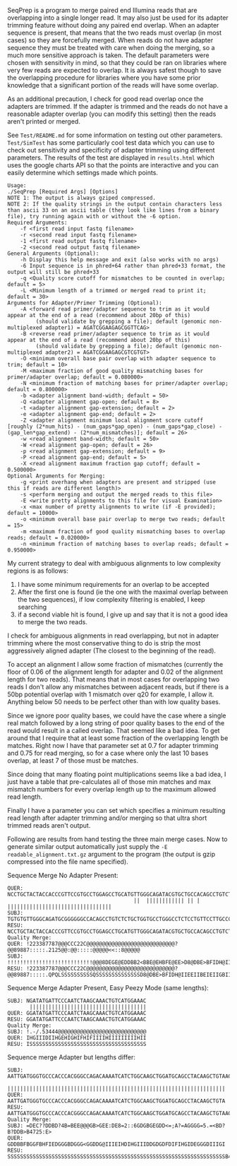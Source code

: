 SeqPrep is a program to merge paired end Illumina reads that are overlapping into a single longer read. It may also just be used for its adapter trimming feature without doing any paired end overlap. When an adapter sequence is present, that means that the two reads must overlap (in most cases) so they are forcefully merged. When reads do not have adapter sequence they must be treated with care when doing the merging, so a much more sensitive approach is taken. The default parameters were chosen with sensitivity in mind, so that they could be ran on libraries where very few reads are expected to overlap. It is always safest though to save the overlapping procedure for libraries where you have some prior knowledge that a significant portion of the reads will have some overlap. 

As an additional precaution, I check for good read overlap once the adapters are trimmed. If the adapter is trimmed and the reads do not have a reasonable adapter overlap (you can modify this setting) then the reads aren't printed or merged. 

See `Test/README.md` for some information on testing out other parameters. `Test/SimTest` has some particularly cool test data which you can use to check out sensitivity and specificity of adapter trimming using different parameters. The results of the test are displayed in `results.html` which uses the google charts API so that the points are interactive and you can easily determine which settings made which points.

    Usage:
    ./SeqPrep [Required Args] [Options]
    NOTE 1: The output is always gziped compressed.
    NOTE 2: If the quality strings in the output contain characters less than ascii 33 on an ascii table (they look like lines from a binary file), try running again with or without the -6 option.
    Required Arguments:
    	-f <first read input fastq filename>
    	-r <second read input fastq filename>
    	-1 <first read output fastq filename>
    	-2 <second read output fastq filename>
    General Arguments (Optional):
    	-h Display this help message and exit (also works with no args) 
    	-6 Input sequence is in phred+64 rather than phred+33 format, the output will still be phred+33 
    	-q <Quality score cutoff for mismatches to be counted in overlap; default = 5>
    	-L <Minimum length of a trimmed or merged read to print it; default = 30>
    Arguments for Adapter/Primer Trimming (Optional):
    	-A <forward read primer/adapter sequence to trim as it would appear at the end of a read (recommend about 20bp of this)
    		 (should validate by grepping a file); default (genomic non-multiplexed adapter1) = AGATCGGAAGAGCGGTTCAG>
    	-B <reverse read primer/adapter sequence to trim as it would appear at the end of a read (recommend about 20bp of this)
    		 (should validate by grepping a file); default (genomic non-multiplexed adapter2) = AGATCGGAAGAGCGTCGTGT>
    	-O <minimum overall base pair overlap with adapter sequence to trim; default = 10>
    	-M <maximum fraction of good quality mismatching bases for primer/adapter overlap; default = 0.080000>
    	-N <minimum fraction of matching bases for primer/adapter overlap; default = 0.800000>
    	-b <adapter alignment band-width; default = 50>
    	-Q <adapter alignment gap-open; default = 8>
    	-t <adapter alignment gap-extension; default = 2>
    	-e <adapter alignment gap-end; default = 2>
    	-Z <adapter alignment minimum local alignment score cutoff [roughly (2*num_hits) - (num_gaps*gap_open) - (num_gaps*gap_close) - (gap_len*gap_extend) - (2*num_mismatches)]; default = 26>
    	-w <read alignment band-width; default = 50>
    	-W <read alignment gap-open; default = 26>
    	-p <read alignment gap-extension; default = 9>
    	-P <read alignment gap-end; default = 5>
    	-X <read alignment maximum fraction gap cutoff; default = 0.500000>
    Optional Arguments for Merging:
    	-g <print overhang when adapters are present and stripped (use this if reads are different length)>
    	-s <perform merging and output the merged reads to this file>
    	-E <write pretty alignments to this file for visual Examination>
    	-x <max number of pretty alignments to write (if -E provided); default = 10000>
    	-o <minimum overall base pair overlap to merge two reads; default = 15>
    	-m <maximum fraction of good quality mismatching bases to overlap reads; default = 0.020000>
    	-n <minimum fraction of matching bases to overlap reads; default = 0.950000>


My current strategy to deal with ambiguous alignments to low complexity regions is as follows:

1. I have some minimum requirements for an overlap to be accepted
2. After the first one is found (ie the one with the maximal overlap between the two sequences), if low complexity filtering is enabled, I keep searching
3. if a second viable hit is found, I give up and say that it is not a good idea to merge the two reads.

I check for ambiguous alignments in read overlapping, but not in adapter trimming where the most conservative thing to do is strip the most aggressively aligned adapter (The closest to the beginning of the read).

To accept an alignment I allow some fraction of mismatches (currently the floor of 0.06 of the alignment length for adapter and 0.02 of the alignment length for two reads). That means that in most cases for overlapping two reads I don't allow any mismatches between adjacent reads, but if there is a 50bp potential overlap with 1 mismatch over q20 for example, I allow it. Anything below 50 needs to be perfect other than with low quality bases.

Since we ignore poor quality bases, we could have the case where a single real match followed by a long string of poor quality bases to the end of the read would result in a called overlap. That seemed like a bad idea. To get around that I require that at least some fraction of the overlapping length be matches. Right now I have that parameter set at 0.7 for adapter trimming and 0.75 for read merging, so for a case where only the last 10 bases overlap, at least 7 of those must be matches. 

Since doing that many floating point multiplications seems like a bad idea, I just have a table that pre-calculates all of those min matches and max mismatch numbers for every overlap length up to the maximum allowed read length.

Finally I have a parameter you can set which specifies a minimum resulting read length after adapter trimming and/or merging so that ultra short trimmed reads aren't output.

Following are results from hand testing the three main merge cases. Now to generate similar output automatically just supply the `-E readable_alignment.txt.gz` argument to the program (the output is gzip compressed into the file name specified).


Sequence Merge No Adapter Present:

    QUER: NCCTGCTACTACCACCCGTTCCGTGCCTGGAGCCTGCATGTTGGGCAGATACGTGCTGCCACAGCCTGTCTCTGCTGGTGCCTGGGCCTC
                                            ||  |||||||||||| || |  |||||||||||||||||||||||||||||||||
    SUBJ:                                   TGTGTGTTGGGCAGATGCGGGGGGCCACAGCCTGTCTCTGCTGGTGCCTGGGCCTCTCCTGTTCCTTGCCCACGTCTCCGTCTCCTGTTG
    RESU: NCCTGCTACTACCACCCGTTCCGTGCCTGGAGCCTGCATGTTGGGCAGATACGTGCTGCCACAGCCTGTCTCTGCTGGTGCCTGGGCCTCTCCTGTTCCTTGCCCACGTCTCCGTCTCCTGTTG
    Quality Merge:
    QUER: !223387787@@@CCC22C@@@@@@@@@@@@@@@@@@@@@@@@@@@@?@@89887:::::.2125@@:@@:::::@@@@@<<::8@@@@@
    SUBJ:                                   !!!!!!!!!!!!!!!!!!!!!!!!!!!@@@8DEGE@EDDBB2<BBE@EHBFE@EE>D8@DBE>BFIDH@IIEEIIBEIEIIGBIIGIFII
    RESU: !223387787@@@CCC22C@@@@@@@@@@@@@@@@@@@@@@@@@@@@?@@89887:::::.QPQLSSSSSSSSSSQSSSSSSSSSSSSSSD8@DBE>BFIDH@IIEEIIBEIEIIGBIIGIFII


Sequence Merge Adapter Present, Easy Peezy Mode (same lengths):

    SUBJ: NGATATGATTCCCAATCTAAGCAAACTGTCATGGAAAC
           |||||||||||||||||||||||||||||||||||||
    QUER: GGATATGATTCCCAATCTAAGCAAACTGTCATGGAAAC
    RESU: GGATATGATTCCCAATCTAAGCAAACTGTCATGGAAAC
    Quality Merge:
    SUBJ: !.-/.53444@@@@@@@@@@@@@@@@@@@@@@@@@@@@
    QUER: IHGIIIDIIHGEHIGHIFHIFIIIIHIIIIIIIIIHII
    RESU: ISSSSSSSSSSSSSSSSSSSSSSSSSSSSSSSSSSSSS


Sequence merge Adapter but lengths differ:

    SUBJ: AATTGATGGGTGCCCACCCACGGGCCAGACAAAATCATCTGGCAAGCTGGATGCAGCCTACAAGCTGTAAGATTGGA
          |||||||||||||||||||||||||||||||||||||||||||||||||||||||||||||||||||||
    QUER: AATTGATGGGTGCCCACCCACGGGCCAGACAAAATCATCTGGCAAGCTGGATGCAGCCTACAAGCTGTA
    RESU: AATTGATGGGTGCCCACCCACGGGCCAGACAAAATCATCTGGCAAGCTGGATGCAGCCTACAAGCTGTAAGATTGGA
    Quality Merge:
    SUBJ: =DEC??DDBD?4B=BEE@@@GB>GEE:DE8=2::6GDGBGEGDD<=;A?=AGGGG=5.=<BD?B?DDB>B4725:E>
    QUER: GDDBBFBGGFBHFIEDGGGBDGGG<GGDDG@IIIEIHDIHGIIIDDGDGDFDIFIHGIDEGGGDIIIGI
    RESU: SSSSSSSSSSSSSSSSSSSSSSSSSSSSSSSSSSSSSSSSSSSSSSSSSSSSSSSSSSSSSSSSSSSSSB4725:E>

